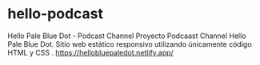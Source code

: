 # hello-podcast
Hello Pale Blue Dot - Podcast Channel
Proyecto Podcaast Channel Hello Pale Blue Dot. Sitio web estático responsivo utilizando únicamente código HTML y CSS . https://hellobluepaledot.netlify.app/
